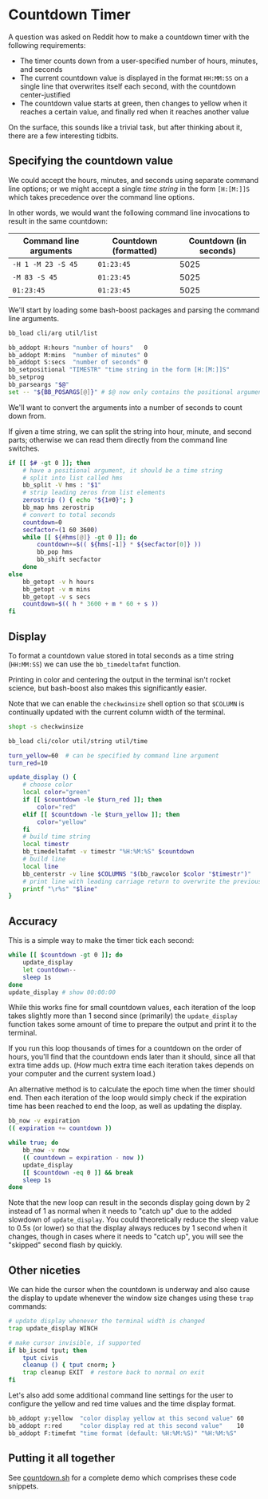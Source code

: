 # Countdown Timer

A question was asked on Reddit how to make a countdown timer with the following requirements:

* The timer counts down from a user-specified number of hours, minutes, and seconds
* The current countdown value is displayed in the format `HH:MM:SS` on a single line that overwrites itself each second, with the countdown center-justified
* The countdown value starts at green, then changes to yellow when it reaches a certain value, and finally red when it reaches another value

On the surface, this sounds like a trivial task, but after thinking about it, there are a few interesting tidbits.

## Specifying the countdown value

We could accept the hours, minutes, and seconds using separate command line options; or we might accept a single _time string_ in the form `[H:[M:]]S` which takes precedence over the command line options.

In other words, we would want the following command line invocations to result in the same countdown:

| Command line arguments | Countdown (formatted) | Countdown (in seconds) |
| ---------------------- | --------------------- | ---------------------- |
| `-H 1 -M 23 -S 45`     | `01:23:45`            | 5025                   |
| `-M 83 -S 45`          | `01:23:45`            | 5025                   |
| `01:23:45`             | `01:23:45`            | 5025                   |

We'll start by loading some bash-boost packages and parsing the command line arguments.

```bash
bb_load cli/arg util/list

bb_addopt H:hours "number of hours"   0
bb_addopt M:mins  "number of minutes" 0
bb_addopt S:secs  "number of seconds" 0
bb_setpositional "TIMESTR" "time string in the form [H:[M:]]S"
bb_setprog
bb_parseargs "$@"
set -- "${BB_POSARGS[@]}" # $@ now only contains the positional arguments
```

We'll want to convert the arguments into a number of seconds to count down from.

If given a time string, we can split the string into hour, minute, and second parts; otherwise we can read them directly from the command line switches.

```bash
if [[ $# -gt 0 ]]; then
    # have a positional argument, it should be a time string
    # split into list called hms
    bb_split -V hms : "$1"
    # strip leading zeros from list elements
    zerostrip () { echo "${1#0}"; }
    bb_map hms zerostrip
    # convert to total seconds
    countdown=0
    secfactor=(1 60 3600)
    while [[ ${#hms[@]} -gt 0 ]]; do
        countdown+=$(( ${hms[-1]} * ${secfactor[0]} ))
        bb_pop hms
        bb_shift secfactor
    done
else
    bb_getopt -v h hours
    bb_getopt -v m mins
    bb_getopt -v s secs
    countdown=$(( h * 3600 + m * 60 + s ))
fi
```

## Display

To format a countdown value stored in total seconds as a time string (`HH:MM:SS`) we can use the `bb_timedeltafmt` function.

Printing in color and centering the output in the terminal isn't rocket science, but bash-boost also makes this significantly easier.

Note that we can enable the `checkwinsize` shell option so that `$COLUMN` is continually updated with the current column width of the terminal.

```bash
shopt -s checkwinsize

bb_load cli/color util/string util/time

turn_yellow=60  # can be specified by command line argument
turn_red=10

update_display () {
    # choose color
    local color="green"
    if [[ $countdown -le $turn_red ]]; then
        color="red"
    elif [[ $countdown -le $turn_yellow ]]; then
        color="yellow"
    fi
    # build time string
    local timestr
    bb_timedeltafmt -v timestr "%H:%M:%S" $countdown
    # build line
    local line
    bb_centerstr -v line $COLUMNS "$(bb_rawcolor $color "$timestr")"
    # print line with leading carriage return to overwrite the previous line
    printf "\r%s" "$line"
}
```

## Accuracy

This is a simple way to make the timer tick each second:

```bash
while [[ $countdown -gt 0 ]]; do
    update_display
    let countdown--
    sleep 1s
done
update_display # show 00:00:00
```

While this works fine for small countdown values, each iteration of the loop takes slightly more than 1 second since (primarily) the `update_display` function takes some amount of time to prepare the output and print it to the terminal.

If you run this loop thousands of times for a countdown on the order of hours, you'll find that the countdown ends later than it should, since all that extra time adds up. (*How* much extra time each iteration takes depends on your computer and the current system load.)

An alternative method is to calculate the epoch time when the timer should end. Then each iteration of the loop would simply check if the expiration time has been reached to end the loop, as well as updating the display.

```bash
bb_now -v expiration
(( expiration += countdown ))

while true; do
    bb_now -v now
    (( countdown = expiration - now ))
    update_display
    [[ $countdown -eq 0 ]] && break
    sleep 1s
done
```

Note that the new loop can result in the seconds display going down by 2 instead of 1 as normal when it needs to "catch up" due to the added slowdown of `update_display`. You could theoretically reduce the sleep value to 0.5s (or lower) so that the display always reduces by 1 second when it changes, though in cases where it needs to "catch up", you will see the "skipped" second flash by quickly.

## Other niceties

We can hide the cursor when the countdown is underway and also cause the display to update whenever the window size changes using these `trap` commands:

```bash
# update display whenever the terminal width is changed
trap update_display WINCH

# make cursor invisible, if supported
if bb_iscmd tput; then
    tput civis
    cleanup () { tput cnorm; }
    trap cleanup EXIT  # restore back to normal on exit
fi
```

Let's also add some additional command line settings for the user to configure the yellow and red time values and the time display format.

```bash
bb_addopt y:yellow  "color display yellow at this second value" 60
bb_addopt r:red     "color display red at this second value"    10
bb_addopt F:timefmt "time format (default: %H:%M:%S)" "%H:%M:%S"
```

## Putting it all together

See [countdown.sh](countdown.sh) for a complete demo which comprises these code snippets.
